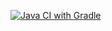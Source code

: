 [![Java CI with Gradle](https://github.com/MalinkinaNM/BDD/actions/workflows/gradle.yml/badge.svg)](https://github.com/MalinkinaNM/BDD/actions/workflows/gradle.yml)